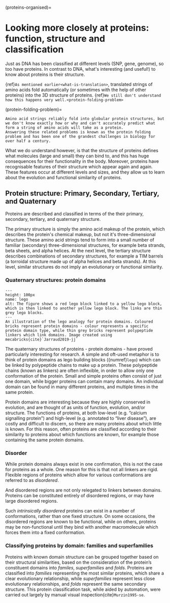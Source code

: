 (proteins-organised)=
# Looking more closely at proteins: function, structure and classification
Just as DNA has been classified at different levels (SNP, gene, genome), so too have proteins. In contrast to DNA, what's interesting (and useful!) to know about proteins is their structure.

{ref}`As mentioned earlier<what-is-translation>`, translated strings of amino acids fold automatically (or sometimes with the help of other proteins) into the 3D structure of proteins. 
{ref}`We still don't understand how this happens very well.<protein-folding-problem>`

[//]: # (TODO: Mention deep mind? Complain it's not science if no one can see it)

(protein-folding-problem)=
```{margin} The protein folding problem
Amino acid strings reliably fold into globular protein structures, but we don't know exactly how or why and can't accurately predict what form a string of amino acids will take as a protein.
Answering these related problems is known as the protein folding problem and has been one of the grandest challenges in biology for over half a century.
```

What we do understand however, is that the structure of proteins defines what molecules (large and small) they can bind to, and this has huge consequences for their functionality in the body.
Moreover, proteins have recognisable features of their structure which appear again and again. These features occur at different levels and sizes, and they allow us to learn about the evolution and functional similarity of proteins.

## Protein structure: Primary, Secondary, Tertiary, and Quaternary
Proteins are described and classified in terms of the their primary, secondary, tertiary, and quaternary structure. 

The primary structure is simply the amino acid makeup of the protein, which describes the protein's chemical makeup, but not it's three-dimensional structure. 
These amino acid strings tend to form into a small number of familiar (secondary) three-dimensional structures, for example beta strands, beta sheets, and alpha helices.
At the next level, the tertiary structure describes combinations of secondary structures, for example a TIM barrels (a torroidal structure made up of alpha helices and beta strands). 
At this level, similar structures do not imply an evolutionary or functional similarity.

### Quaternary structures: protein domains
[//]: # (TODO: Add citations.)

```{figure} ../images/lego.png
---
height: 100px
name: lego
alt: The figure shows a red lego block linked to a yellow lego block, which is then linked to another yellow lego block. The links are thin grey lego blocks.
---
An illustration of the lego analogy for protein domains. Coloured bricks represent protein domains - colour represents a specific protein domain type, while thin grey bricks represent polypeptide linkers which link domains. Image created using mecabricks{cite}`Jarraud2019-jj`
``` 

The quaternary structures of proteins - protein domains - have proved particularly interesting for research. 
A simple and oft-used metaphor is to think of protein domains as lego building blocks ({numref}`lego`) which can be linked by polypeptide chains to make up a protein. 
These polypeptide chains (known as linkers) are often inflexible, in order to allow only one conformation of the protein. 
Small and simple proteins often consist of just one domain, while bigger proteins can contain many domains. 
An individual domain can be found in many different proteins, and multiple times in the same protein. 

Protein domains are interesting because they are highly conserved in evolution, and are thought of as units of function, evolution, and/or structure. 
The functions of proteins, at both low-level (e.g. “calcium signalling protein”) and high-level (e.g. annotated to “liver disease”), are costly and difficult to discern, so there are many proteins about which little is known. 
For this reason, often proteins are classified according to their similarity to proteins about which functions are known, for example those containing the same protein domains.

### Disorder
While protein domains always exist in one confirmation, this is not the case for proteins as a whole.
One reason for this is that not all linkers are rigid. 
Flexible regions of proteins which allow for various conformations are referred to as *disordered*. 

And disordered regions are not only relegated to linkers between domains. 
Proteins can be constituted entirely of disordered regions, or may have large disordered regions.

Such *intrinsically disordered* proteins can exist in a number of conformations, rather than one fixed structure. 
On some occasions, the disordered regions are known to be functional, while on others, proteins may be non-functional until they bind with another macromolecule which forces them into a fixed conformation.

### Classifying proteins by domain: families and superfamilies
Proteins with known domain structure can be grouped together based on their structural similarities, based on the consideration of the protein’s constituent domains into *familes*, *superfamilies* and *folds*. 
Proteins are classified into *families* representing the most similar proteins, which share a clear evolutionary relationship, while *superfamilies* represent less close evolutionary relationships, and *folds* represent the same secondary structure. 
This protein classification task, while aided by automation, were carried out largely by manual visual inspection{cite}`Murzin1995-se`.
